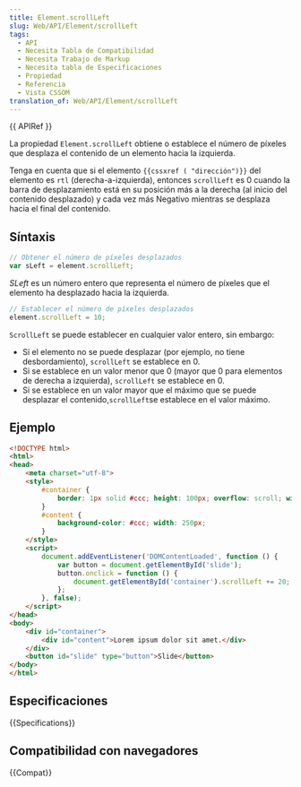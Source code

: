 ```yaml
---
title: Element.scrollLeft
slug: Web/API/Element/scrollLeft
tags:
  - API
  - Necesita Tabla de Compatibilidad
  - Necesita Trabajo de Markup
  - Necesita tabla de Especificaciones
  - Propiedad
  - Referencia
  - Vista CSSOM
translation_of: Web/API/Element/scrollLeft
---
```

{{ APIRef }}

La propiedad `Element.scrollLeft` obtiene o establece el número de píxeles que desplaza el contenido de un elemento hacia la izquierda.

Tenga en cuenta que si el elemento `{{cssxref ( "dirección")}}` del elemento es `rtl` (derecha-a-izquierda), entonces `scrollLeft` es 0 cuando la barra de desplazamiento está en su posición más a la derecha (al inicio del contenido desplazado) y cada vez más Negativo mientras se desplaza hacia el final del contenido.

## Síntaxis

```js
// Obtener el número de píxeles desplazados
var sLeft = element.scrollLeft;
```

_SLeft_ es un número entero que representa el número de píxeles que el elemento ha desplazado hacia la izquierda.

```js
// Establecer el número de píxeles desplazados
element.scrollLeft = 10;
```

`ScrollLeft` se puede establecer en cualquier valor entero, sin embargo:

- Si el elemento no se puede desplazar (por ejemplo, no tiene desbordamiento), `scrollLeft` se establece en 0.
- Si se establece en un valor menor que 0 (mayor que 0 para elementos de derecha a izquierda), `scrollLeft` se establece en 0.
- Si se establece en un valor mayor que el máximo que se puede desplazar el contenido,` scrollLeft `se establece en el valor máximo.

## Ejemplo

```html
<!DOCTYPE html>
<html>
<head>
    <meta charset="utf-8">
    <style>
        #container {
            border: 1px solid #ccc; height: 100px; overflow: scroll; width: 100px;
        }
        #content {
            background-color: #ccc; width: 250px;
        }
    </style>
    <script>
        document.addEventListener('DOMContentLoaded', function () {
            var button = document.getElementById('slide');
            button.onclick = function () {
                document.getElementById('container').scrollLeft += 20;
            };
        }, false);
    </script>
</head>
<body>
    <div id="container">
        <div id="content">Lorem ipsum dolor sit amet.</div>
    </div>
    <button id="slide" type="button">Slide</button>
</body>
</html>
```

## Especificaciones

{{Specifications}}

## Compatibilidad con navegadores

{{Compat}}
